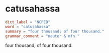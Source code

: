 # catusahassa

``` toml
dict_label = "NCPED"
word = "catusahassa"
summary = "four thousand; of four thousand."
grammar_comment = "neuter & mfn."
```

four thousand; of four thousand.


